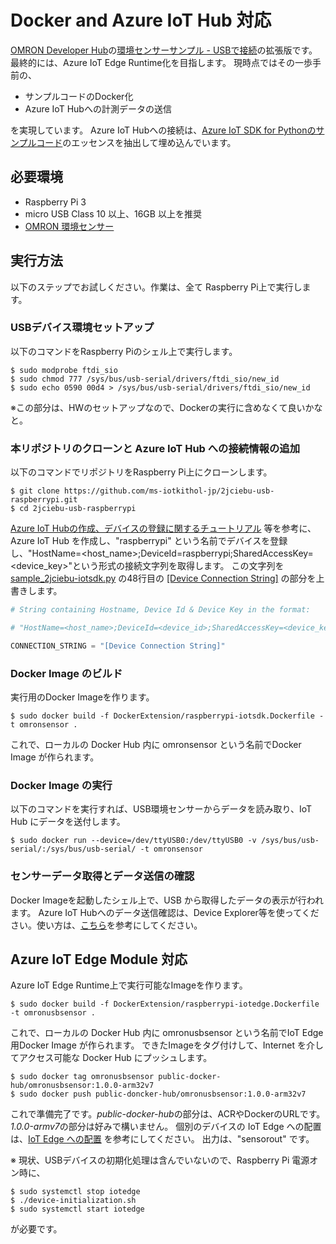 # Docker and Azure IoT Hub 対応 
[OMRON Developer Hub](https://github.com/omron-devhub)の[環境センサーサンプル - USBで接続](https://github.com/omron-devhub/2jciebu-usb-raspberrypi)の拡張版です。 
最終的には、Azure IoT Edge Runtime化を目指します。 
現時点ではその一歩手前の、 
- サンプルコードのDocker化 
- Azure IoT Hubへの計測データの送信 

を実現しています。 Azure IoT Hubへの接続は、[Azure IoT SDK for Pythonのサンプルコード](https://github.com/Azure/azure-iot-sdk-python/blob/master/device/samples/iothub_client_sample.py)のエッセンスを抽出して埋め込んでいます。 

## 必要環境 
- Raspberry Pi 3 
- micro USB Class 10 以上、16GB 以上を推奨 
- [OMRON 環境センサー]() 

## 実行方法 
以下のステップでお試しください。作業は、全て Raspberry Pi上で実行します。 
### USBデバイス環境セットアップ 
以下のコマンドをRaspberry Piのシェル上で実行します。 
``` shell
$ sudo modprobe ftdi_sio 
$ sudo chmod 777 /sys/bus/usb-serial/drivers/ftdi_sio/new_id 
$ sudo echo 0590 00d4 > /sys/bus/usb-serial/drivers/ftdi_sio/new_id
```
※この部分は、HWのセットアップなので、Dockerの実行に含めなくて良いかなと。

### 本リポジトリのクローンと Azure IoT Hub への接続情報の追加 
以下のコマンドでリポジトリをRaspberry Pi上にクローンします。 
```shell
$ git clone https://github.com/ms-iotkithol-jp/2jciebu-usb-raspberrypi.git 
$ cd 2jciebu-usb-raspberrypi
```
[Azure IoT Hubの作成、デバイスの登録に関するチュートリアル](https://docs.microsoft.com/ja-jp/azure/iot-hub/quickstart-send-telemetry-python) 等を参考に、Azure IoT Hub を作成し、"raspberrypi" という名前でデバイスを登録し、"HostName=<host_name>;DeviceId=raspberrypi;SharedAccessKey=<device_key>"という形式の接続文字列を取得します。 
この文字列を [sample_2jciebu-iotsdk.py](./sample_2jciebu-iotsdk.py) の48行目の <u>[Device Connection String]</u> の部分を上書きします。
```python
# String containing Hostname, Device Id & Device Key in the format:

# "HostName=<host_name>;DeviceId=<device_id>;SharedAccessKey=<device_key>"

CONNECTION_STRING = "[Device Connection String]"

```
### Docker Image のビルド 
実行用のDocker Imageを作ります。
```shell
$ sudo docker build -f DockerExtension/raspberrypi-iotsdk.Dockerfile -t omronsensor .
```
これで、ローカルの Docker Hub 内に omronsensor という名前でDocker Image が作られます。

### Docker Image の実行 
以下のコマンドを実行すれば、USB環境センサーからデータを読み取り、IoT Hub にデータを送付します。 
```shell
$ sudo docker run --device=/dev/ttyUSB0:/dev/ttyUSB0 -v /sys/bus/usb-serial/:/sys/bus/usb-serial/ -t omronsensor
```

### センサーデータ取得とデータ送信の確認 
Docker Imageを起動したシェル上で、USB から取得したデータの表示が行われます。 
Azure IoT Hubへのデータ送信確認は、Device Explorer等を使ってください。使い方は、[こちら](https://github.com/Azure/azure-iot-sdk-csharp/tree/master/tools/DeviceExplorer)を参考にしてください。

## Azure IoT Edge Module 対応 
Azure IoT Edge Runtime上で実行可能なImageを作ります。
```shell
$ sudo docker build -f DockerExtension/raspberrypi-iotedge.Dockerfile -t omronusbsensor .
```
これで、ローカルの Docker Hub 内に omronusbsensor という名前でIoT Edge 用Docker Image が作られます。 
できたImageをタグ付けして、Internet を介してアクセス可能な Docker Hub にプッシュします。 
```shell
$ sudo docker tag omronusbsensor public-docker-hub/omronusbsensor:1.0.0-arm32v7 
$ sudo docker push public-doncker-hub/omronusbsensor:1.0.0-arm32v7
```
これで準備完了です。<i>public-docker-hub</i>の部分は、ACRやDockerのURLです。<i>1.0.0-armv7</i>の部分は好みで構いません。 
個別のデバイスの IoT Edge への配置は、[IoT Edge への配置](https://docs.microsoft.com/ja-jp/azure/iot-edge/quickstart-linux) を参考にしてください。 
出力は、"sensorout" です。 

※ 現状、USBデバイスの初期化処理は含んでいないので、Raspberry Pi 電源オン時に、
```shell
$ sudo systemctl stop iotedge 
$ ./device-initialization.sh 
$ sudo systemctl start iotedge
```
が必要です。
